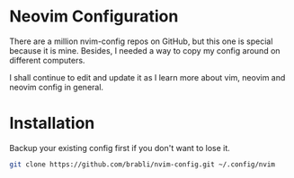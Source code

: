 # Neovim Configuration

There are a million nvim-config repos on GitHub, but this one is special because it is mine. Besides, I needed a way to copy my config around on different computers.

I shall continue to edit and update it as I learn more about vim, neovim and neovim config in general.


# Installation

Backup your existing config first if you don't want to lose it.
```sh
git clone https://github.com/brabli/nvim-config.git ~/.config/nvim
```
